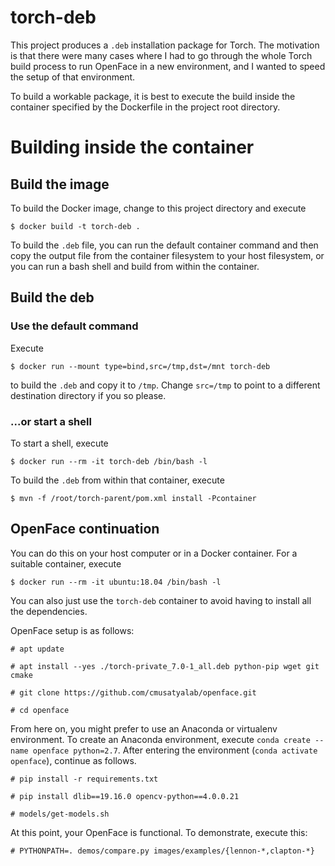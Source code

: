 # torch-deb

This project produces a `.deb` installation package for Torch. The motivation 
is that there were many cases where I had to go through the whole Torch build
process to run OpenFace in a new environment, and I wanted to speed the setup
of that environment.

To build a workable package, it is best to execute the build inside the 
container specified by the Dockerfile in the project root directory. 

# Building inside the container

## Build the image

To build the Docker image, change to this project directory and execute

    $ docker build -t torch-deb .

To build the `.deb` file, you can run the default container command and then 
copy the output file from the container filesystem to your host filesystem,
or you can run a bash shell and build from within the container.

## Build the deb

### Use the default command

Execute

    $ docker run --mount type=bind,src=/tmp,dst=/mnt torch-deb

to build the `.deb` and copy it to `/tmp`. Change `src=/tmp` to point to a 
different destination directory if you so please. 

### ...or start a shell  

To start a shell, execute

    $ docker run --rm -it torch-deb /bin/bash -l

To build the `.deb` from within that container, execute

    $ mvn -f /root/torch-parent/pom.xml install -Pcontainer

## OpenFace continuation

You can do this on your host computer or in a Docker container. For a suitable
container, execute

    $ docker run --rm -it ubuntu:18.04 /bin/bash -l

You can also just use the `torch-deb` container to avoid having to install all
the dependencies.

OpenFace setup is as follows:

    # apt update

    # apt install --yes ./torch-private_7.0-1_all.deb python-pip wget git cmake
    
    # git clone https://github.com/cmusatyalab/openface.git
    
    # cd openface
    
From here on, you might prefer to use an Anaconda or virtualenv environment.
To create an Anaconda environment, execute `conda create --name openface python=2.7`.
After entering the environment (`conda activate openface`), continue as follows. 
    
    # pip install -r requirements.txt
    
    # pip install dlib==19.16.0 opencv-python==4.0.0.21
    
    # models/get-models.sh

At this point, your OpenFace is functional. To demonstrate, execute this:
    
    # PYTHONPATH=. demos/compare.py images/examples/{lennon-*,clapton-*}
